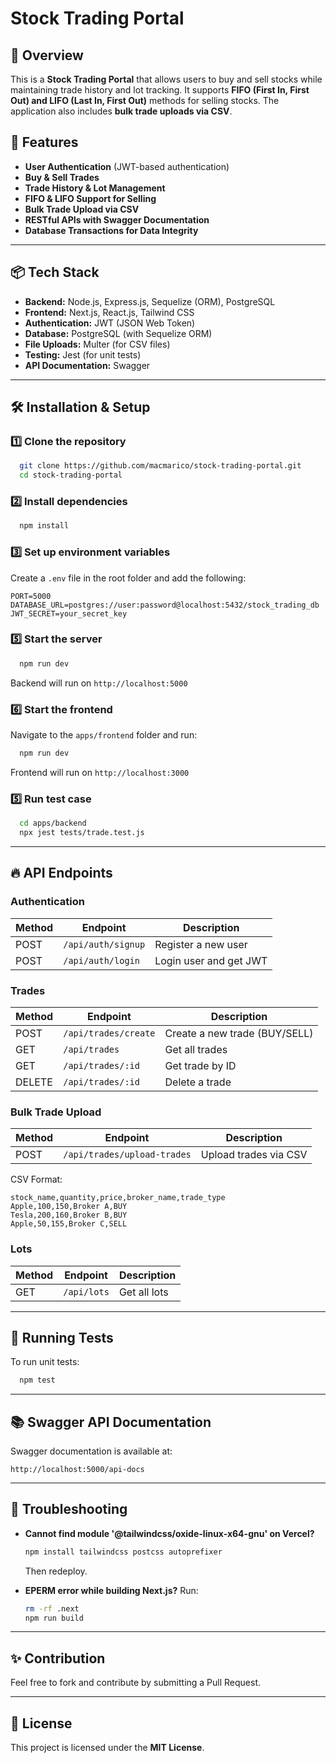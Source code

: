 # Stock Trading Portal

## 📌 Overview

This is a **Stock Trading Portal** that allows users to buy and sell stocks while maintaining trade history and lot tracking. It supports **FIFO (First In, First Out) and LIFO (Last In, First Out)** methods for selling stocks. The application also includes **bulk trade uploads via CSV**.

## 🚀 Features

- **User Authentication** (JWT-based authentication)
- **Buy & Sell Trades**
- **Trade History & Lot Management**
- **FIFO & LIFO Support for Selling**
- **Bulk Trade Upload via CSV**
- **RESTful APIs with Swagger Documentation**
- **Database Transactions for Data Integrity**

---

## 📦 Tech Stack

- **Backend:** Node.js, Express.js, Sequelize (ORM), PostgreSQL
- **Frontend:** Next.js, React.js, Tailwind CSS
- **Authentication:** JWT (JSON Web Token)
- **Database:** PostgreSQL (with Sequelize ORM)
- **File Uploads:** Multer (for CSV files)
- **Testing:** Jest (for unit tests)
- **API Documentation:** Swagger

---

## 🛠 Installation & Setup

### 1️⃣ Clone the repository

```sh
  git clone https://github.com/macmarico/stock-trading-portal.git
  cd stock-trading-portal
```

### 2️⃣ Install dependencies

```sh
  npm install
```

### 3️⃣ Set up environment variables

Create a `.env` file in the root folder and add the following:

```env
PORT=5000
DATABASE_URL=postgres://user:password@localhost:5432/stock_trading_db
JWT_SECRET=your_secret_key
```


### 5️⃣ Start the server

```sh
  npm run dev
```

Backend will run on `http://localhost:5000`

### 6️⃣ Start the frontend

Navigate to the `apps/frontend` folder and run:

```sh
  npm run dev
```

Frontend will run on `http://localhost:3000`

### 5️⃣ Run test case

```sh
  cd apps/backend
  npx jest tests/trade.test.js
```

---

## 🔥 API Endpoints

### Authentication

| Method | Endpoint           | Description            |
| ------ | ------------------ | ---------------------- |
| POST   | `/api/auth/signup` | Register a new user    |
| POST   | `/api/auth/login`  | Login user and get JWT |

### Trades

| Method | Endpoint             | Description                   |
| ------ | -------------------- | ----------------------------- |
| POST   | `/api/trades/create` | Create a new trade (BUY/SELL) |
| GET    | `/api/trades`        | Get all trades                |
| GET    | `/api/trades/:id`    | Get trade by ID               |
| DELETE | `/api/trades/:id`    | Delete a trade                |

### Bulk Trade Upload

| Method | Endpoint                    | Description           |
| ------ | --------------------------- | --------------------- |
| POST   | `/api/trades/upload-trades` | Upload trades via CSV |

CSV Format:

```csv
stock_name,quantity,price,broker_name,trade_type
Apple,100,150,Broker A,BUY
Tesla,200,160,Broker B,BUY
Apple,50,155,Broker C,SELL
```

### Lots

| Method | Endpoint    | Description  |
| ------ | ----------- | ------------ |
| GET    | `/api/lots` | Get all lots |

---

## 🧪 Running Tests

To run unit tests:

```sh
  npm test
```

---

## 📚 Swagger API Documentation

Swagger documentation is available at:

```
http://localhost:5000/api-docs
```

---

## 🐞 Troubleshooting

- **Cannot find module '@tailwindcss/oxide-linux-x64-gnu' on Vercel?**

  ```sh
  npm install tailwindcss postcss autoprefixer
  ```

  Then redeploy.

- **EPERM error while building Next.js?** Run:

  ```sh
  rm -rf .next
  npm run build
  ```

---

## ✨ Contribution

Feel free to fork and contribute by submitting a Pull Request.

---

## 📝 License

This project is licensed under the **MIT License**.

